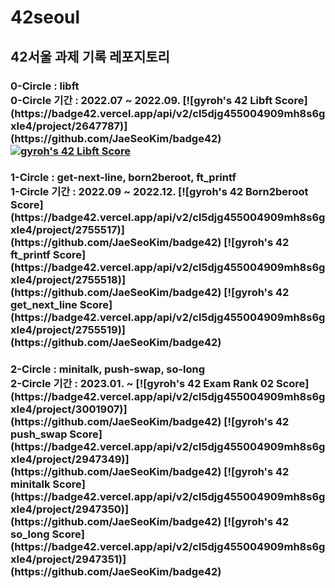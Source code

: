 # 42seoul
<h2>42서울 과제 기록 레포지토리<br>

<h3>0-Circle : libft<br>
0-Circle 기간 : 2022.07 ~ 2022.09.
[![gyroh's 42 Libft Score](https://badge42.vercel.app/api/v2/cl5djg455004909mh8s6gxle4/project/2647787)](https://github.com/JaeSeoKim/badge42)
  <a href="https://github.com/JaeSeoKim/badge42"><img src="https://badge42.vercel.app/api/v2/cl5djg455004909mh8s6gxle4/project/2647787" alt="gyroh's 42 Libft Score" /></a>
  
<h3>1-Circle : get-next-line, born2beroot, ft_printf<br>
1-Circle 기간 : 2022.09 ~ 2022.12.
[![gyroh's 42 Born2beroot Score](https://badge42.vercel.app/api/v2/cl5djg455004909mh8s6gxle4/project/2755517)](https://github.com/JaeSeoKim/badge42)
[![gyroh's 42 ft_printf Score](https://badge42.vercel.app/api/v2/cl5djg455004909mh8s6gxle4/project/2755518)](https://github.com/JaeSeoKim/badge42)
[![gyroh's 42 get_next_line Score](https://badge42.vercel.app/api/v2/cl5djg455004909mh8s6gxle4/project/2755519)](https://github.com/JaeSeoKim/badge42)

  
<h3>2-Circle : minitalk, push-swap, so-long<br>
2-Circle 기간 : 2023.01. ~
[![gyroh's 42 Exam Rank 02 Score](https://badge42.vercel.app/api/v2/cl5djg455004909mh8s6gxle4/project/3001907)](https://github.com/JaeSeoKim/badge42)
[![gyroh's 42 push_swap Score](https://badge42.vercel.app/api/v2/cl5djg455004909mh8s6gxle4/project/2947349)](https://github.com/JaeSeoKim/badge42)
[![gyroh's 42 minitalk Score](https://badge42.vercel.app/api/v2/cl5djg455004909mh8s6gxle4/project/2947350)](https://github.com/JaeSeoKim/badge42)
[![gyroh's 42 so_long Score](https://badge42.vercel.app/api/v2/cl5djg455004909mh8s6gxle4/project/2947351)](https://github.com/JaeSeoKim/badge42)
